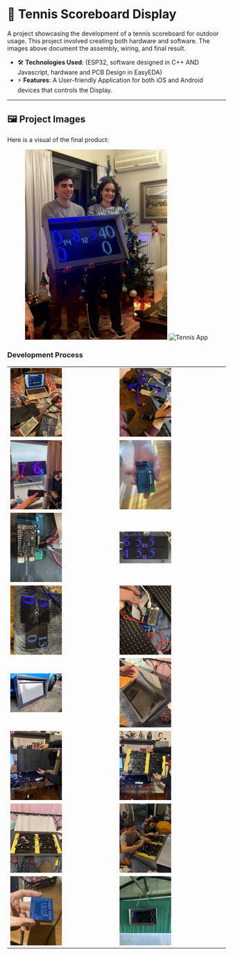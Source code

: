 # 📌 Tennis Scoreboard Display  
A project showcasing the development of a tennis scoreboard for outdoor usage.
This project involved creating both hardware and software. The images above document the assembly, wiring, and final result.

- 🛠️ **Technologies Used**: (ESP32, software designed in C++ AND Javascript, hardware and PCB Design in EasyEDA)
- ⚡ **Features**: A User-friendly Application for both iOS and Android devices that controls the Display.
---

## 🖼️ Project Images

Here is a visual of the final product:

<div align="center">
  <img src="images/IMG_1111.jpg" width="65%" alt="Tennis Scoreboard">
  <img src="images/Tennis_app.gif" width="30%" alt="Tennis App">
</div>


### Development Process

<div align="center">

<table>
  <tr>
    <td><img src="images/IMG_0135.jpeg" width="50%"></td>
    <td><img src="images/IMG_1490.jpeg" width="50%"></td>
  </tr>
  <tr>
    <td><img src="images/IMG_1564.jpeg" width="50%"></td>
    <td><img src="images/IMG_3745.jpeg" width="50%"></td>
  </tr>
  <tr>
    <td><img src="images/IMG_3766.jpeg" width="50%"></td>
    <td><img src="images/IMG_3776.jpg" width="50%"></td>
  </tr>
  <tr>
    <td><img src="images/IMG_3906.jpeg" width="50%"></td>
    <td><img src="images/IMG_3907.jpeg" width="50%"></td>
  </tr>
  <tr>
    <td><img src="images/IMG_3934.jpg" width="50%"></td>
    <td><img src="images/IMG_0983.jpeg" width="50%"></td>
  </tr>
  <tr>
    <td><img src="images/IMG_0985.jpeg" width="50%"></td>
    <td><img src="images/IMG_0987.jpeg" width="50%"></td>
  </tr>
  <tr>
    <td><img src="images/IMG_0990.jpeg" width="50%"></td>
    <td><img src="images/IMG_4042.jpeg" width="50%"></td>
  </tr>
  <tr>
    <td><img src="images/IMG_4340.jpeg" width="50%"></td>
    <td><img src="images/IMG_5837.jpg" width="50%"></td>
  </tr>
</table>

</div>
